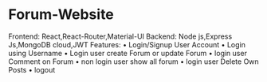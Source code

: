 # Forum-Website
Frontend: React,React-Router,Material-UI 
Backend: Node js,Express Js,MongoDB cloud,JWT 
Features:
•	Login/Signup User Account
•	Login using Username
•	Login user create Forum or update Forum
•	login user Comment on Forum 
•	non login user show all forum
•	login user Delete Own Posts
•	logout
